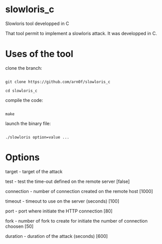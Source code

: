 # slowloris_c
Slowloris tool developped in C

That tool permit to implement a slowloris attack. It was developped in C. 

# Uses of the tool

clone the branch:

<code>
git clone https://github.com/arn0f/slowloris_c
</code>
<code>
cd slowloris_c
</code>

compile the code:

<code>
make
</code>

launch the binary file:

<code>
./slowloris option=value ...
</code>

# Options
target - target of the attack

test - test the time-out defined on the remote server [false]

connection - number of connection created on the remote host [1000]

timeout - timeout to use on the server (seconds) [100]

port - port where initiate the HTTP connection [80]

fork - number of fork to create for initiate the number of connection choosen [50]

duration - duration of the attack (seconds) [600]
